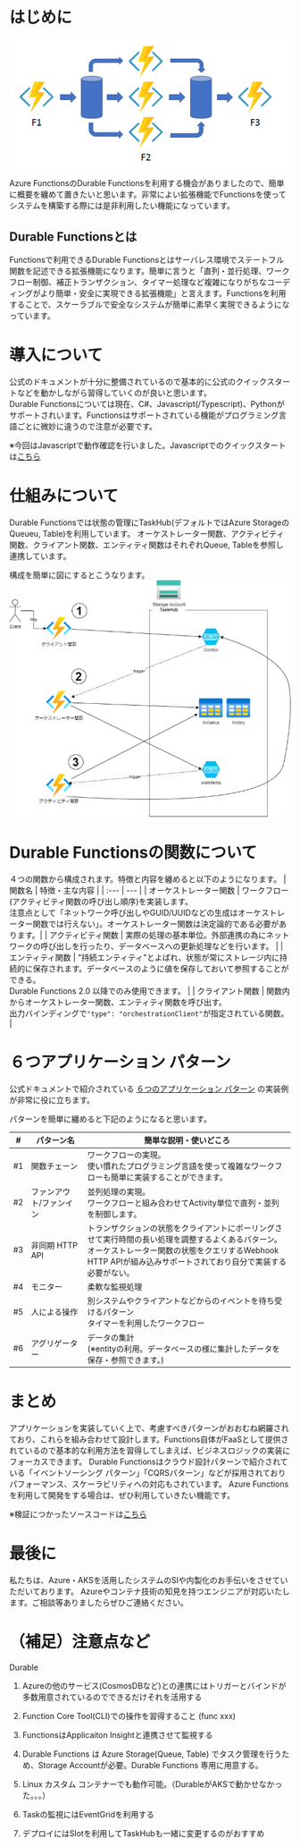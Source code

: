 # はじめに

![Durable Functions](./durablefunctions.PNG) 

Azure FunctionsのDurable Functionsを利用する機会がありましたので、簡単に概要を纏めて置きたいと思います。非常によい拡張機能でFunctionsを使ってシステムを構築する際には是非利用したい機能になっています。

## Durable Functionsとは
Functionsで利用できるDurable Functionsとはサーバレス環境でステートフル関数を記述できる拡張機能になります。簡単に言うと「直列・並行処理、ワークフロー制御、補正トランザクション、タイマー処理など複雑になりがちなコーディングがより簡単・安全に実現できる拡張機能」と言えます。Functionsを利用することで、スケーラブルで安全なシステムが簡単に素早く実現できるようになっています。

# 導入について
公式のドキュメントが十分に整備されているので基本的に公式のクイックスタートなどを動かしながら習得していくのが良いと思います。  
Durable Functionsについては現在、C#、Javascript(/Typescript)、Pythonがサポートされいます。Functionsはサポートされている機能がプログラミング言語ごとに微妙に違うので注意が必要です。  

※今回はJavascriptで動作確認を行いました。Javascriptでのクイックスタートは[こちら](https://docs.microsoft.com/ja-jp/azure/azure-functions/durable/quickstart-js-vscode)


# 仕組みについて
Durable Functionsでは状態の管理にTaskHub(デフォルトではAzure StorageのQueueu, Table)を利用しています。
オーケストレーター関数、アクティビティ関数、クライアント関数、エンティティ関数はそれぞれQueue, Tableを参照し連携しています。

構成を簡単に図にするとこうなります。
![Durable Functions](./DurableFunctions_TaskHub.png) 

# Durable Functionsの関数について
４つの関数から構成されます。特徴と内容を纏めると以下のようになります。
| 関数名 | 特徴・主な内容 |
| :--- | --- |
| オーケストレーター関数 | ワークフロー(アクティビティ関数の呼び出し順序)を実装します。<br> 注意点として「ネットワーク呼び出しやGUID/UUIDなどの生成はオーケストレーター関数では行えない」。オーケストレーター関数は決定論的である必要があります。|
| アクティビティ関数 | 実際の処理の基本単位。外部連携の為にネットワークの呼び出しを行ったり、データベースへの更新処理などを行います。 |
| エンティティ関数 | "持続エンティティ"とよばれ、状態が常にストレージ内に持続的に保存されます。データベースのように値を保存しておいて参照することができる。<br>Durable Functions 2.0 以降でのみ使用できます。 |
| クライアント関数 | 関数内からオーケストレーター関数、エンティティ関数を呼び出す。<br>出力バインディングで`"type": "orchestrationClient"`が指定されている関数。  |

# ６つアプリケーション パターン

公式ドキュメントで紹介されている [６つのアプリケーション パターン](https://docs.microsoft.com/ja-jp/azure/azure-functions/durable/durable-functions-overview?tabs=csharp#application-patterns "アプリケーション パターン") の実装例が非常に役に立ちます。

パターンを簡単に纏めると下記のようになると思います。

| # |パターン名 | 簡単な説明・使いどころ |
| :--: | --- | --- |
| #1 | 関数チェーン | ワークフローの実現。<br>使い慣れたプログラミング言語を使って複雑なワークフローも簡単に実装することができます。 |
| #2 | ファンアウト/ファンイン | 並列処理の実現。<br>ワークフローと組み合わせてActivity単位で直列・並列を制御します。 |
| #3 | 非同期 HTTP API | トランザクションの状態をクライアントにポーリングさせて実行時間の長い処理を調整するよくあるパターン。 <br>オーケストレーター関数の状態をクエリするWebhook HTTP APIが組み込みサポートされており自分で実装する必要がない。 |
| #4 | モニター | 柔軟な監視処理 |
| #5 | 人による操作 | 別システムやクライアントなどからのイベントを待ち受けるパターン<br>タイマーを利用したワークフロー |
| #6 | アグリゲーター | データの集計<br>(※entityの利用。データベースの様に集計したデータを保存・参照できます。) |

# まとめ
アプリケーションを実装していく上で、考慮すべきパターンがおおむね網羅されており、これらを組み合わせて設計します。Functions自体がFaaSとして提供されているので基本的な利用方法を習得してしまえば、ビジネスロジックの実装にフォーカスできます。
Durable Functionsはクラウド設計パターンで紹介されている「イベントソーシング パターン」「CQRSパターン」などが採用されておりパフォーマンス、スケーラビリティへの対応もされています。
Azure Functionsを利用して開発をする場合は、ぜひ利用していきたい機能です。

※検証につかったソースコードは[こちら](https://github.com/APCt-okuyama/az-func-learn)

# 最後に
私たちは、Azure・AKSを活用したシステムのSIや内製化のお手伝いをさせていただいております。 Azureやコンテナ技術の知見を持つエンジニアが対応いたします。ご相談等ありましたらぜひご連絡ください。


# （補足）注意点など
Durable
1. Azureの他のサービス(CosmosDBなど)との連携にはトリガーとバインドが多数用意されているのでできるだけそれを活用する  

2. Function Core Tool(CLI)での操作を習得すること (func xxx)

3. FunctionsはApplicaiton Insightと連携させて監視する  

4. Durable Functions は Azure Storage(Queue, Table) でタスク管理を行うため、Storage Accountが必要。Durable Functions 専用に用意する。

5. Linux カスタム コンテナーでも動作可能。（DurableがAKSで動かせなかった。。。）

6. Taskの監視にはEventGridを利用する

7. デプロイにはSlotを利用してTaskHubも一緒に変更するのがおすすめ




